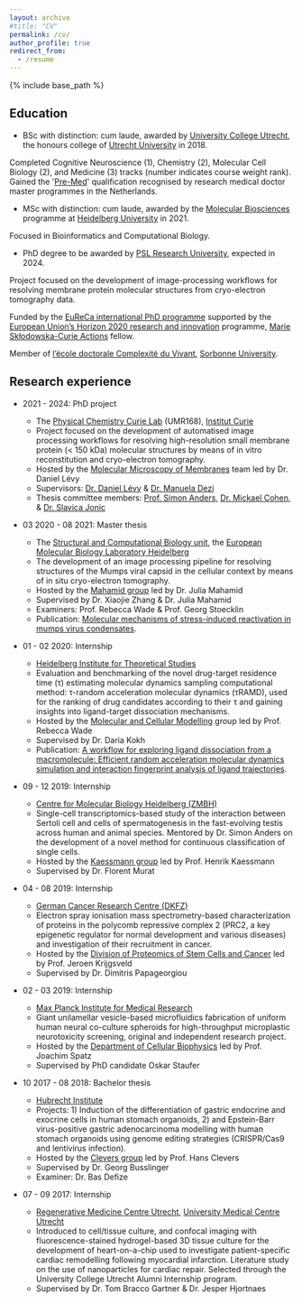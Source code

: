 ```yaml
---
layout: archive
#title: "CV"
permalink: /cv/
author_profile: true
redirect_from:
  - /resume
---
```


{% include base_path %}

Education
------
* BSc with distinction: cum laude, awarded by [University College Utrecht](https://www.uu.nl/en/organisation/university-college-utrecht), the honours college of [Utrecht University](https://www.uu.nl/en) in 2018.

Completed Cognitive Neuroscience (1), Chemistry (2), Molecular Cell Biology (2), and Medicine (3) tracks (number indicates course weight rank). Gained the '[Pre-Med](https://students.uu.nl/en/university-college-utrecht/academics/science/medical-science)' qualification recognised by research medical doctor master programmes in the Netherlands.

* MSc with distinction: cum laude, awarded by the [Molecular Biosciences](https://www.uni-heidelberg.de/en/study/all-subjects/molecular-biosciences/molecular-biosciences-master) programme at [Heidelberg University](https://www.uni-heidelberg.de/en) in 2021.

Focused in Bioinformatics and Computational Biology.

* PhD degree to be awarded by [PSL Research University](https://psl.eu/en), expected in 2024.

Project focused on the development of image-processing workflows for resolving membrane protein molecular structures from cryo-electron tomography data.

Funded by the [EuReCa international PhD programme](https://training.institut-curie.org/eureca) supported by the [European Union’s Horizon 2020 research and innovation](https://research-and-innovation.ec.europa.eu/funding/funding-opportunities/funding-programmes-and-open-calls/horizon-2020_en) programme, [Marie Skłodowska-Curie Actions](https://marie-sklodowska-curie-actions.ec.europa.eu/) fellow. 

Member of [l’école doctorale Complexité du Vivant](https://www.sorbonne-universite.fr/ecoles-doctorales/complexite-du-vivant), [Sorbonne University](https://www.sorbonne-universite.fr/en).


Research experience
------
* 2021 - 2024: PhD project
  * The [Physical Chemistry Curie Lab](https://institut-curie.org/unit/umr168) (UMR168), [Institut Curie](https://institut-curie.org/)
  * Project focused on the development of automatised image processing workflows for resolving high-resolution small membrane protein (< 150 kDa) molecular structures by means of in vitro reconstitution and cryo-electron tomography.
  * Hosted by the [Molecular Microscopy of Membranes](https://institut-curie.org/team/levy) team led by Dr. Daniel Lévy
  * Supervisors: [Dr. Daniel Lévy](https://institut-curie.org/personne/daniel-levy) & [Dr. Manuela Dezi](https://institut-curie.org/personne/manuela-dezi)
  * Thesis committee members: [Prof. Simon Anders](https://www.zmbh.uni-heidelberg.de/Anders/), [Dr. Mickael Cohen](http://www.ibpc.fr/en/members-829.htm), & [Dr. Slavica Jonic](https://scai.sorbonne-universite.fr/public/profiles/view/2c3baf02ede0fc8c6be1/67)


* 03 2020 - 08 2021: Master thesis
  * The [Structural and Computational Biology unit](https://www.embl.org/research/units/structural-and-computational-biology/), the [European Molecular Biology Laboratory Heidelberg](https://www.embl.org/sites/heidelberg/)
  * The development of an image processing pipeline for resolving structures of the Mumps viral capsid in the cellular context by means of in situ cryo-electron tomography.
  * Hosted by the [Mahamid group](https://www.embl.org/groups/mahamid/) led by Dr. Julia Mahamid
  * Supervised by Dr. Xiaojie Zhang & Dr. Julia Mahamid
  * Examiners: Prof. Rebecca Wade & Prof. Georg Stoecklin 
  * Publication: [Molecular mechanisms of stress-induced reactivation in mumps virus condensates](https://www.sciencedirect.com/science/article/pii/S0092867423002763).

 
* 01 - 02 2020: Internship
  * [Heidelberg Institute for Theoretical Studies](https://www.h-its.org/)
  * Evaluation and benchmarking of the novel drug-target residence time (τ) estimating molecular dynamics sampling computational method: τ-random acceleration molecular dynamics (τRAMD), used for the ranking of drug candidates according to their τ and gaining insights into ligand-target dissociation mechanisms.
  * Hosted by the [Molecular and Cellular Modelling](https://www.h-its.org/research/mcm/) group led by Prof. Rebecca Wade
  * Supervised by Dr. Daria Kokh
  * Publication: [A workflow for exploring ligand dissociation from a macromolecule: Efficient random acceleration molecular dynamics simulation and interaction fingerprint analysis of ligand trajectories](https://pubs.aip.org/aip/jcp/article-abstract/153/12/125102/1062851/A-workflow-for-exploring-ligand-dissociation-from?redirectedFrom=fulltext).

 
* 09 - 12 2019: Internship
  * [Centre for Molecular Biology Heidelberg (ZMBH)](https://www.zmbh.uni-heidelberg.de/)
  * Single-cell transcriptomics-based study of the interaction between Sertoli cell and cells of spermatogenesis in the fast-evolving testis across human and animal species. Mentored by Dr. Simon Anders on the development of a novel method for continuous classification of single cells.
  * Hosted by the [Kaessmann group](https://www.zmbh.uni-heidelberg.de/Kaessmann/default.shtml) led by Prof. Henrik Kaessmann
  * Supervised by Dr. Florent Murat


* 04 - 08 2019: Internship
  * [German Cancer Research Centre (DKFZ)](https://www.dkfz.de/en/index.html)
  * Electron spray ionisation mass spectrometry-based characterization of proteins in the polycomb repressive complex 2 (PRC2, a key epigenetic regulator for normal development and various diseases) and investigation of their recruitment in cancer. 
  * Hosted by the [Division of Proteomics of Stem Cells and Cancer](https://www.dkfz.de/en/proteomik-stammzellen-krebs/index.php) led by Prof. Jeroen Krijgsveld
  * Supervised by Dr. Dimitris Papageorgiou


* 02 - 03 2019: Internship
  * [Max Planck Institute for Medical Research](https://www.mr.mpg.de/en)
  * Giant unilamellar vesicle-based microfluidics fabrication of uniform human neural co-culture spheroids for high-throughput microplastic neurotoxicity screening, original and independent research project.
  * Hosted by the [Department of Cellular Biophysics](https://www.mr.mpg.de/13943505/cellular_biophysics) led by Prof. Joachim Spatz
  * Supervised by PhD candidate Oskar Staufer


* 10 2017 - 08 2018: Bachelor thesis
  * [Hubrecht Institute](https://www.hubrecht.eu/)
  * Projects: 1) Induction of the differentiation of gastric endocrine and exocrine cells in human stomach organoids, 2) and Epstein-Barr virus-positive gastric adenocarcinoma modelling with human stomach organoids using genome editing strategies (CRISPR/Cas9 and lentivirus infection). 
  * Hosted by the [Clevers group](https://www.hubrecht.eu/research-groups/clevers-group/) led by Prof. Hans Clevers
  * Supervised by Dr. Georg Busslinger
  * Examiner: Dr. Bas Defize


* 07 - 09 2017: Internship
  * [Regenerative Medicine Centre Utrecht](https://www.umcutrecht.nl/en/regenerative-medicine-center-utrecht), [University Medical Centre Utrecht](https://www.umcutrecht.nl/en)
  * Introduced to cell/tissue culture, and confocal imaging with fluorescence-stained hydrogel-based 3D tissue culture for the development of heart-on-a-chip used to investigate patient-specific cardiac remodelling following myocardial infarction. Literature study on the use of nanoparticles for cardiac repair. Selected through the University College Utrecht Alumni Internship program.
  * Supervised by Dr. Tom Bracco Gartner & Dr. Jesper Hjortnaes

 

 




